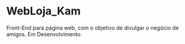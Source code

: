 # WebLoja_Kam
Front-End para página web, com o objetivo de divulgar o negócio de amigos. Em Desenvolvimento.
